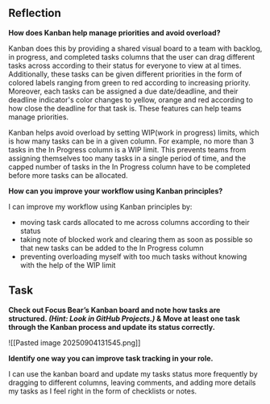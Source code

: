 ## Reflection

**How does Kanban help manage priorities and avoid overload?**

Kanban does this by providing a shared visual board to a team with backlog, in progress, and completed tasks columns that the user can drag different tasks across according to their status for everyone to view at al times. Additionally, these tasks can be given different priorities in the form of colored labels ranging from green to red according to increasing priority. Moreover, each tasks can be assigned a due date/deadline, and their deadline indicator's color changes to yellow, orange and red according to how close the deadline for that task is. These features can help teams manage priorities.

Kanban helps avoid overload by setting WIP(work in progress) limits, which is how many tasks can be in a given column. For example, no more than 3 tasks in the In Progress column is a WIP limit. This prevents teams from assigning themselves too many tasks in a single period of time, and the capped number of tasks in the In Progress column have to be completed before more tasks can be allocated.

**How can you improve your workflow using Kanban principles?**

I can improve my workflow using Kanban principles by:
- moving task cards allocated to me across columns according to their status
- taking note of blocked work and clearing them as soon as possible so that new tasks can be added to the In Progress column
- preventing overloading myself with too much tasks without knowing with the help of the WIP limit
## Task

**Check out Focus Bear’s Kanban board and note how tasks are structured. _(Hint: Look in GitHub Projects.)_ & Move at least one task through the Kanban process and update its status correctly.** 

![[Pasted image 20250904131545.png]]

**Identify one way you can improve task tracking in your role.**

  I can use the kanban board and update my tasks status more frequently by dragging to different columns, leaving comments, and adding more details my tasks as I feel right in the form of checklists or notes.